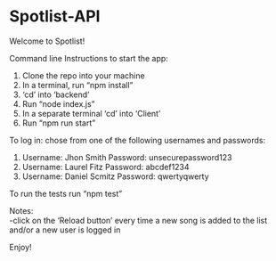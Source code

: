 # Spotlist-API

Welcome to Spotlist!

Command line Instructions to start the app:

1. Clone the repo into your machine
2. In a terminal, run “npm install”
3. ‘cd’ into ‘backend’
4. Run “node index.js”
5. In a separate terminal ‘cd’ into ‘Client’
6. Run “npm run start”

To log in: chose from one of the following usernames and passwords:

1. Username: Jhon Smith Password: unsecurepassword123
2. Username: Laurel Fitz Password: abcdef1234
3. Username: Daniel Scmitz Password: qwertyqwerty

To run the tests run “npm test”

Notes: <br>
-click on the ‘Reload button’ every time a new song is added to the list and/or a new user is logged in

Enjoy!
